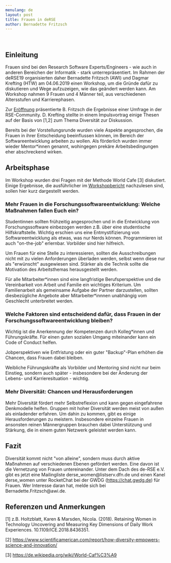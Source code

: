 ```yaml
---
menulang: de
layout: post
title: Frauen in deRSE
author: Bernadette Fritzsch
---
```


 

Einleitung
----------

Frauen sind bei den Research Software Experts/Engineers - wie auch in anderen
Bereichen der Informatik - stark unterrepräsentiert. Im Rahmen der deRSE19
organisierten daher Bernadette Fritzsch (AWI) und Dagmar Krefting (HTW) am
04.06.2019 einen Workshop, um die Gründe dafür zu diskutieren und Wege
aufzuzeigen, wie das geändert werden kann. Am Workshop nahmen 9 Frauen und 4
Männer teil, aus verschiedenen Altersstufen und Karrierephasen.

Zur [Eröffnung](https://www.de-rse.org/de/conf2019/talk/XAMSLD/open-bf.pdf)
präsentierte B. Fritzsch die Ergebnisse einer Umfrage in der RSE-Community. D.
Krefting stellte in einem Impulsvortrag einige Thesen auf der Basis von [1,2]
zum Thema Diversität zur Diskussion.

Bereits bei der Vorstellungsrunde wurden viele Aspekte angesprochen, die Frauen
in ihrer Entscheidung beeinflussen können, im Bereich der Softwareentwicklung
arbeiten zu wollen. Als förderlich wurden immer wieder Mentor\*innen genannt,
wohingegen prekäre Arbeitsbedingungen eher abschreckend wirken.

Arbeitsphase
------------

Im Workshop wurden drei Fragen mit der Methode World Cafe [3] diskutiert. Einige
Ergebnisse, die ausführlicher im
[Workshopbericht](https://www.de-rse.org/de/conf2019/talk/XAMSLD/deRSE19-WS-Frauen-report.pdf)
nachzulesen sind, sollen hier kurz dargestellt werden.

### Mehr Frauen in die Forschungssoftwareentwicklung: Welche Maßnahmen fallen Euch ein?

Studentinnen sollten frühzeitig angesprochen und in die Entwicklung von
Forschungssoftware einbezogen werden z.B. über eine studentische
Hilfskraftstelle. Wichtig erschien uns eine Entmystifizierung von
Softwareentwicklung als etwas, was nur Nerds können. Programmieren ist auch
"on-the-job" erlernbar. Vorbilder sind hier hilfreich.

Um Frauen für eine Stelle zu interessieren, sollten die Ausschreibungen nicht
mit zu vielen Anforderungen überladen werden, selbst wenn diese nur als
"erwünscht" ausgewiesen sind. Stärker als die Technik sollte die Motivation des
Arbeitsthemas herausgestellt werden.

Für alle Mitarbeiter\*innen sind eine langfristige Berufsperspektive und die
Vereinbarkeit von Arbeit und Familie ein wichtiges Kriterium. Um Familienarbeit
als gemeinsame Aufgabe der Partner darzustellen, sollten diesbezügliche Angebote
aber Mitarbeiter\*innnen unabhängig vom Geschlecht unterbreitet werden.

### Welche Faktoren sind entscheidend dafür, dass Frauen in der Forschungssoftwareentwicklung bleiben?

Wichtig ist die Anerkennung der Kompetenzen durch Kolleg\*innen und
Führungskräfte. Für einen guten sozialen Umgang miteinander kann ein Code of
Conduct helfen.

Jobperspektiven wie Entfristung oder ein guter "Backup"-Plan erhöhen die
Chancen, dass Frauen dabei bleiben.

Weibliche Führungskräfte als Vorbilder und Mentoring sind nicht nur beim
Einstieg, sondern auch später - insbesondere bei der Änderung der Lebens- und
Karrieresituation - wichtig.

### Mehr Diversität: Chancen und Herausforderungen

Mehr Diversität fördert mehr Selbstreflexion und kann gegen eingefahrene
Denkmodelle helfen. Gruppen mit hoher Diversität werden meist von außen als
einladender erfahren. Um dahin zu kommen, gibt es einige Herausforderungen zu
meistern. Insbesondere einzelne Frauen in ansonsten reinen Männergruppen
brauchen dabei Unterstützung und Stärkung, die in einem guten Netzwerk geleistet
werden kann.

Fazit
-----

Diversität kommt nicht "von alleine", sondern muss durch aktive Maßnahmen auf
verschiedenen Ebenen gefördert werden. Eine davon ist die Vernetzung von Frauen
untereinander. Unter dem Dach des de-RSE e.V. gibt es jetzt eine Mailingliste 
derse_women\@listserv.dfn.de und
einen Kanel derse_women unter RocketChat bei der GWDG (https://chat.gwdg.de) für Frauen. 
Wer Interesse daran hat, melde sich bei Bernadette.Fritzsch\@awi.de.

Referenzen und Anmerkungen
--------------------------

[1] z.B. Holtzblatt, Karen & Marsden, Nicola. (2018). Retaining Women in
Technology Uncovering and Measuring Key Dimensions of Daily Work Experiences.
10.1109/ICE.2018.8436351.

[2]
https://www.scientificamerican.com/report/how-diversity-empowers-science-and-innovation/

[3] https://de.wikipedia.org/wiki/World-Caf%C3%A9
